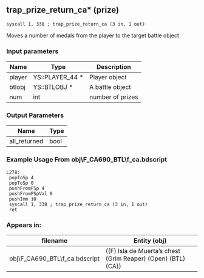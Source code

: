 ## trap_prize_return_ca* (prize)

`syscall 1, 338 ; trap_prize_return_ca (3 in, 1 out)`

Moves a number of medals from the player to the target battle object

### Input parameters
| Name | Type | Description
|------|------|------------
| player   | YS::PLAYER_44 *   | Player object
| btlobj   | YS::BTLOBJ *   | A battle object
| num   | int   | number of prizes


### Output Parameters
| Name | Type
|------|-----
| all_returned   | bool   
### Example Usage From obj\F_CA690_BTL\f_ca.bdscript
```plaintext
L278:
 popToSp 4
 popToSp 0
 pushFromFSp 4
 pushFromPSpVal 0
 pushImm 10
 syscall 1, 338 ; trap_prize_return_ca (3 in, 1 out)
 ret
```


### Appears in:
| filename | Entity (obj)
|----------|-------------
| obj\F_CA690_BTL\f_ca.bdscript       | ((F) Isla de Muerta’s chest (Grim Reaper) (Open) (BTL) (CA))          



